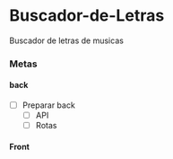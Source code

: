 # Buscador-de-Letras
Buscador de letras de musicas


### Metas

#### back
- [ ] Preparar back
  - [ ] API
  - [ ] Rotas
  
 #### Front
 
 
